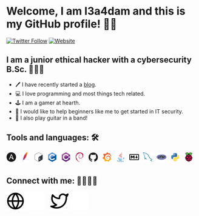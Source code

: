 # Welcome, I am I3a4dam and this is my GitHub profile! 👋🏼

[![Twitter Follow](https://img.shields.io/twitter/follow/I3a4dam?color=1DA1F2&logo=twitter&style=flat)](https://twitter.com/intent/follow?original_referer=https%3A%2F%2Fgithub.com%2Fbaadam3&screen_name=I3a4dam)
[![Website](https://img.shields.io/website?label=baadamsecurity.com&url=https%3A%2F%2Fbaadamsecurity.com)](https://baadamsecurity.com)

## I am a junior ethical hacker with a cybersecurity B.Sc. 👨🏽‍💻

- 🖊️ I have recently started a [blog][website].
- 💻 I love programming and most things tech related.
- 🕹️ I am a gamer at hearth.
- 📜 I would like to help beginners like me to get started in IT security.
- 🎸 I also play guitar in a band!
 
## Tools and languages: 🛠️
<img align="left" alt="Ansible" width="26px" src="https://github.com/devicons/devicon/blob/v2.15.1/icons/ansible/ansible-original.svg" style="padding-right:10px;" >
<img align="left" alt="Apache" width="26px" src="https://github.com/devicons/devicon/blob/v2.15.1/icons/apache/apache-original.svg" style="padding-right:10px;" >
<img align="left" alt="Bash" width="26px" src="https://github.com/devicons/devicon/blob/v2.15.1/icons/bash/bash-original.svg" style="padding-right:10px;" >
<img align="left" alt="C" width="26px" src="https://github.com/devicons/devicon/blob/v2.15.1/icons/c/c-original.svg" style="padding-right:10px;" >
<img align="left" alt="C#" width="26px" src="https://github.com/devicons/devicon/blob/v2.15.1/icons/csharp/csharp-original.svg" style="padding-right:10px;" >
<img align="left" alt="Debian" width="26px" src="https://github.com/devicons/devicon/blob/v2.15.1/icons/debian/debian-original.svg" style="padding-right:10px;" >
<img align="left" alt="Github" width="26px" src="https://github.com/devicons/devicon/blob/v2.15.1/icons/github/github-original.svg" style="padding-right:10px;" >
<img align="left" alt="Grafana" width="26px" src="https://github.com/devicons/devicon/blob/v2.15.1/icons/grafana/grafana-original.svg" style="padding-right:10px;" >
<img align="left" alt="Java" width="26px" src="https://github.com/devicons/devicon/blob/v2.15.1/icons/java/java-original.svg" style="padding-right:10px;" >
<img align="left" alt="Markdown" width="26px" src="https://github.com/devicons/devicon/blob/v2.15.1/icons/markdown/markdown-original.svg" style="padding-right:10px;" >
<img align="left" alt="MySql" width="26px" src="https://github.com/devicons/devicon/blob/v2.15.1/icons/mysql/mysql-original.svg" style="padding-right:10px;" >
<img align="left" alt="PHP" width="26px" src="https://github.com/devicons/devicon/blob/v2.15.1/icons/php/php-original.svg" style="padding-right:10px;" >
<img align="left" alt="Python" width="26px" src="https://github.com/devicons/devicon/blob/v2.15.1/icons/python/python-original.svg" style="padding-right:10px;" >
<img align="left" alt="Raspberry PI" width="26px" src="https://github.com/devicons/devicon/blob/v2.15.1/icons/raspberrypi/raspberrypi-original.svg" style="padding-right:10px;" ><br><br>


## Connect with me: 🫱🏽‍🫲🏼
[![website](./img/globe-light.svg)](https://baadamsecurity.com#gh-light-mode-only)
[![website](./img/globe-dark.svg)](https://baadamsecurity.com#gh-dark-mode-only)
&nbsp;&nbsp;
[![website](./img/twitter-light.svg)](https://twitter.com/I3a4dam#gh-light-mode-only)
[![website](./img/twitter-dark.svg)](https://twitter.com/I3a4dam#gh-dark-mode-only)



[//]: <> (Definitions)
[website]: https://baadamsecurity.com
[twitter]: https://twitter.com/I3a4dam
